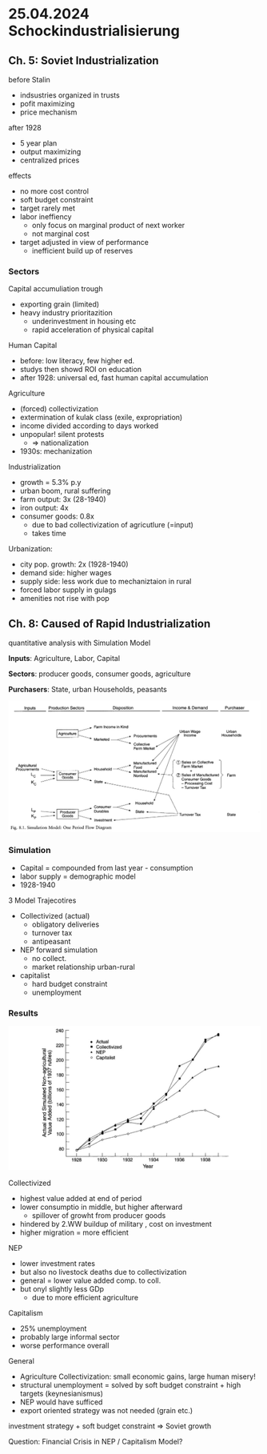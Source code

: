 # 25.04.2024 Schockindustrialisierung 

## Ch. 5: Soviet Industrialization

before Stalin

- indsustries organized in trusts
- pofit maximizing
- price mechanism

after 1928

- 5 year plan
- output maximizing
- centralized prices

effects

- no more cost control
- soft budget constraint
- target rarely met
- labor ineffiency
    - only focus on marginal product of next worker
    - not marginal cost
- target adjusted in view of performance
    - inefficient build up of reserves

### Sectors

Capital accumuliation trough

- exporting grain (limited)
- heavy industry prioritazition
    - underinvestment in housing etc
    - rapid acceleration of physical capital

Human Capital

- before: low literacy, few higher ed.
- studys then showd ROI on education
- after 1928: universal ed, fast human capital accumulation

Agriculture

- (forced) collectivization
- extermination of kulak class (exile, expropriation)
- income divided according to days worked
- unpopular! silent protests
    - => nationalization
- 1930s: mechanization

Industrialization

- growth = 5.3% p.y
- urban boom, rural suffering
- farm output: 3x (28-1940)
- iron output: 4x
- consumer goods: 0.8x
    - due to bad collectivization of agricutlure (=input)
    - takes time

Urbanization:

- city pop. growth: 2x (1928-1940)
- demand side: higher wages
- supply side: less work due to mechaniztaion in rural
- forced labor supply in gulags
- amenities not rise with pop

## Ch. 8: Caused of Rapid Industrialization

quantitative analysis with Simulation Model

**Inputs**: Agriculture, Labor, Capital

**Sectors**: producer goods, consumer goods, agriculture

**Purchasers**: State, urban Households, peasants

![2024-04-25_16-23-28](../images/2024-04-25_16-23-28.jpg)

### Simulation

- Capital = compounded from last year - consumption
- labor supply = demographic model
- 1928-1940

3 Model Trajecotires

- Collectivized (actual)
    - obligatory deliveries
    - turnover tax
    - antipeasant
- NEP forward simulation
    - no collect.
    - market relationship urban-rural
- capitalist
    - hard budget constraint
    - unemployment

### Results

![img](../images/2024-04-25_16-23-41.jpg)

Collectivized

- highest value added at end of period
- lower consumptio in middle, but higher afterward
    - spillover of growht from producer goods
- hindered by 2.WW buildup of military , cost on investment
- higher migration = more efficient

NEP

- lower investment rates
- but also no livestock deaths due to collectivization
- general = lower value added comp. to coll.
- but onyl slightly less GDp
    - due to more efficient agriculture

Capitalism

- 25% unemployment
- probably large informal sector
- worse performance overall

General

- Agriculture Collectivization: small economic gains, large human misery!
- structural unemployment = solved by soft budget constraint + high targets (keynesianismus)
- NEP would have sufficed
- export oriented strategy was not needed (grain etc.)

investment strategy + soft budget constraint => Soviet growth

Question: Financial Crisis in NEP / Capitalism Model?